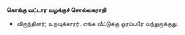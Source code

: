 **கொங்கு வட்டார வழக்குச் சொல்லகராதி**
- விருந்தினர்; உறவுக்காரர். எங்க வீட்டுக்கு ஓரம்பரே வந்துருக்குது.

